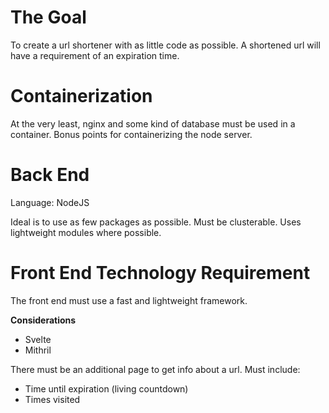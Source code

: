# The Goal
To create a url shortener with as little code as possible.
A shortened url will have a requirement of an expiration time.


# Containerization
At the very least, nginx and some kind of database must be used in a container.
Bonus points for containerizing the node server.


# Back End
Language: NodeJS

Ideal is to use as few packages as possible.
Must be clusterable.
Uses lightweight modules where possible.


# Front End Technology Requirement
The front end must use a fast and lightweight framework.

**Considerations**
* Svelte
* Mithril

There must be an additional page to get info about a url.
Must include:
* Time until expiration (living countdown)
* Times visited
